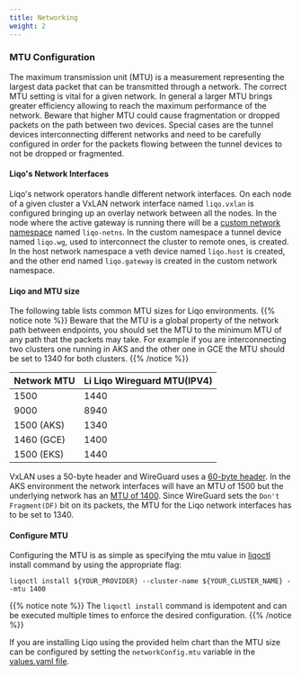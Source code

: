 ```yaml
---
title: Networking
weight: 2
---
```


### MTU Configuration

The maximum transmission unit (MTU) is a measurement representing the largest data packet that can be transmitted through a network.
The correct MTU setting is vital for a given network.
In general a larger MTU brings greater efficiency allowing to reach the maximum performance of the network.
Beware that higher MTU could cause fragmentation or dropped packets on the path between two devices.
Special cases are the tunnel devices interconnecting different networks and need to be carefully configured in order for the packets flowing between the tunnel devices to not be dropped or fragmented.

#### Liqo's Network Interfaces

Liqo's network operators handle different network interfaces.
On each node of a given cluster a VxLAN network interface named `liqo.vxlan` is configured bringing up an overlay network between all the nodes. 
In the node where the active gateway is running there will be a [custom network namespace](../../../concepts/networking/components/gateway/#tunnel-operator) named `liqo-netns`.
In the custom namespace a tunnel device named `liqo.wg`, used to interconnect the cluster to remote ones, is created.
In the host network namespace a veth device named `liqo.host` is created, and the other end named `liqo.gateway` is created in the custom network namespace.

#### Liqo and MTU size

The following table lists common MTU sizes for Liqo environments.
{{% notice note %}}
Beware that the MTU is a global property of the network path between endpoints, you should set the MTU to the minimum MTU of any path that the packets may take. 
For example if you are interconnecting two clusters one running in AKS and the other one in GCE the MTU should be set to 1340 for both clusters.
{{% /notice %}}

|Network MTU	| Li Liqo Wireguard MTU(IPV4)|   	
|---	        |---                        |
|   1500        |   1440                    |
|   9000	    |   8940                    |
|   1500 (AKS)  |   1340                    |
|   1460 (GCE)  |   1400                    |
|   1500 (EKS)  |   1440                    |

VxLAN uses a 50-byte header and WireGuard uses a [60-byte header](https://lists.zx2c4.com/pipermail/wireguard/2017-December/002201.html).
In the AKS environment the network interfaces will have an MTU of 1500 but the underlying network has an [MTU of 1400](https://docs.microsoft.com/en-us/azure/virtual-network/virtual-network-tcpip-performance-tuning#azure-and-vm-mtu).
Since WireGuard sets the `Don't Fragment(DF)` bit on its packets, the MTU for the Liqo network interfaces has to be set to 1340.

#### Configure MTU

Configuring the MTU is as simple as specifying the mtu value in [liqoctl](../../../installation/#quick-installation) install command by using the appropriate flag:

```
liqoctl install ${YOUR_PROVIDER} --cluster-name ${YOUR_CLUSTER_NAME} --mtu 1400
```
{{% notice note %}}
The `liqoctl install` command is idempotent and can be executed multiple times to enforce the desired configuration.
{{% /notice %}}

If you are installing Liqo using the provided helm chart than the MTU size can be configured by setting the `networkConfig.mtu` variable in the [values.yaml file](../../../installation/chart_values/#values).



